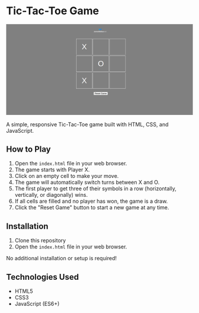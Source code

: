 # Tic-Tac-Toe Game

![Tic-Tac-Toe Game Screenshot](screenshot.png)

A simple, responsive Tic-Tac-Toe game built with HTML, CSS, and JavaScript.


## How to Play

1. Open the `index.html` file in your web browser.
2. The game starts with Player X.
3. Click on an empty cell to make your move.
4. The game will automatically switch turns between X and O.
5. The first player to get three of their symbols in a row (horizontally, vertically, or diagonally) wins.
6. If all cells are filled and no player has won, the game is a draw.
7. Click the "Reset Game" button to start a new game at any time.

## Installation

1. Clone this repository 
2. Open the `index.html` file in your web browser.

No additional installation or setup is required!

## Technologies Used

- HTML5
- CSS3
- JavaScript (ES6+)

